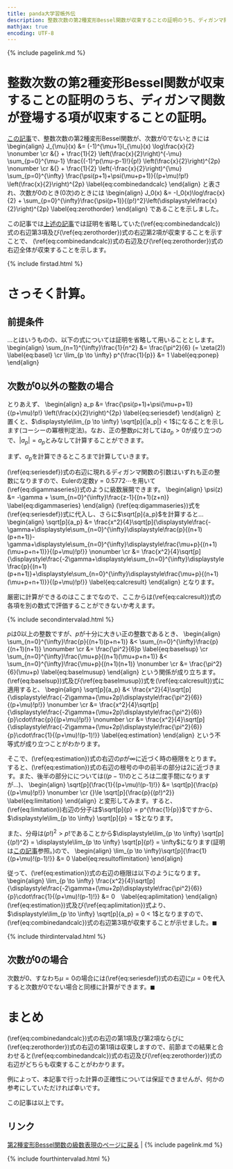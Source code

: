 ```yaml
---
title: panda大学習帳外伝
description: 整数次数の第2種変形Bessel関数が収束することの証明のうち、ディガンマ関数が登場する項が収束することの証明。
mathjax: true
encoding: UTF-8
---
```

{% include pagelink.md %}

# 整数次数の第2種変形Bessel関数が収束することの証明のうち、ディガンマ関数が登場する項が収束することの証明。
[この記事](https://pandanote.info/?p=4022)で、整数次数の第2種変形Bessel関数が、次数が0でないときには
\begin{align}
J_{\mu}(x) &= (-1)^{\mu+1}I_{\mu}(x) \log\frac{x}{2} \nonumber \cr
&{} + \frac{1}{2} \left(\frac{x}{2}\right)^{-\mu} \sum_{p=0}^{\mu-1} \frac{(-1)^p(\mu-p-1)!}{p!} \left(\frac{x}{2}\right)^{2p} \nonumber \cr
&{} + \frac{1}{2} \left(-\frac{x}{2}\right)^{\mu} \sum_{p=0}^{\infty} \frac{\psi(p+1)+\psi(\mu+p+1)}{(p+\mu)!p!} \left(\frac{x}{2}\right)^{2p} \label{eq:combinedandcalc} 
\end{align}
と表され、次数が0のとき(0次)のときには
\begin{align}
J_0(x) &= -I_0(x)\log\frac{x}{2} + \sum_{p=0}^{\infty}\frac{\psi(p+1)}{(p!)^2}\left(\displaystyle\frac{x}{2}\right)^{2p} \label{eq:zerothorder}
\end{align}
であることを示しました。

この記事では[上述の記事](https://pandanote.info/?p=4022)では証明を省略していた(\ref{eq:combinedandcalc})式の右辺第3項及び(\ref{eq:zerothorder})式の右辺第2項が収束することを示すことで、
(\ref{eq:combinedandcalc})式の右辺及び(\ref{eq:zerothorder})式の右辺全体が収束することを示します。

{% include firstad.html %}

# さっそく計算。
## 前提条件
…とはいうものの、以下の式については証明を省略して用いることとします。
\begin{align}
\sum_{n=1}^{\infty}\frac{1}{n^2} &= \frac{\pi^2}{6} (= \zeta(2)) \label{eq:basel} \cr
\lim_{p \to \infty} p^{\frac{1}{p}} &= 1 \label{eq:ponep}  
\end{align}
## 次数が0以外の整数の場合
とりあえず、
\begin{align}
a_p &= \frac{\psi(p+1)+\psi(\mu+p+1)}{(p+\mu)!p!} \left(\frac{x}{2}\right)^{2p} \label{eq:seriesdef}
\end{align}
と置くと、$\displaystyle\lim_{p \to \infty} \sqrt[p]{|a_p|} < 1$になることを示します(コーシーの冪根判定法)。なお、正の整数$p$に対しては$a_p > 0$が成り立つので、$|a_p| = a_p$とみなして計算することができます。

まず、$a_p$を計算できるところまで計算していきます。

(\ref{eq:seriesdef})式の右辺に現れるディガンマ関数の引数はいずれも正の整数になりますので、Eulerの定数$\gamma = 0.5772\cdots$を用いて(\ref{eq:digammaseries})式のように級数展開できます。
\begin{align}
\psi(z) &= -\gamma + \sum_{n=0}^{\infty}\frac{z-1}{(n+1)(z+n)} \label{eq:digammaseries}
\end{align}
(\ref{eq:digammaseries})式を(\ref{eq:seriesdef})式に代入し、さらに$\sqrt[p]{a_p}$を計算すると…
\begin{align}
  \sqrt[p]{a_p} &= \frac{x^2}{4}\sqrt[p]{\displaystyle\frac{-\gamma+\displaystyle\sum_{n=0}^{\infty}\displaystyle\frac{p}{(n+1)(p+n+1)}-\gamma+\displaystyle\sum_{n=0}^{\infty}\displaystyle\frac{\mu+p}{(n+1)(\mu+p+n+1)}}{(p+\mu)!p!}} \nonumber \cr
  &= \frac{x^2}{4}\sqrt[p]{\displaystyle\frac{-2\gamma+\displaystyle\sum_{n=0}^{\infty}\displaystyle\frac{p}{(n+1)(p+n+1)}+\displaystyle\sum_{n=0}^{\infty}\displaystyle\frac{\mu+p}{(n+1)(\mu+p+n+1)}}{(p+\mu)!p!}} \label{eq:calcresult}
\end{align}
となります。

厳密に計算ができるのはここまでなので、ここからは(\ref{eq:calcresult})式の各項を別の数式で評価することができないか考えます。

{% include secondintervalad.html %}

$p$は0以上の整数ですが、$p$が十分に大きい正の整数であるとき、
\begin{align}
  \sum_{n=0}^{\infty}\frac{p}{(n+1)(p+n+1)} &< \sum_{n=0}^{\infty}\frac{p}{(n+1)(n+1)} \nonumber \cr
  &= \frac{\pi^2}{6}p \label{eq:baselsup} \cr
  \sum_{n=0}^{\infty}\frac{\mu+p}{(n+1)(\mu+p+n+1)} &< \sum_{n=0}^{\infty}\frac{\mu+p}{(n+1)(n+1)} \nonumber \cr
  &= \frac{\pi^2}{6}(\mu+p) \label{eq:baselmusup}
\end{align}
という関係が成り立ちます。(\ref{eq:baselsup})式及び(\ref{eq:baselmusup})式を(\ref{eq:calcresult})式に適用すると、
\begin{align}
  \sqrt[p]{a_p} &< \frac{x^2}{4}\sqrt[p]{\displaystyle\frac{-2\gamma+(\mu+2p)\displaystyle\frac{\pi^2}{6}}{(p+\mu)!p!}} \nonumber \cr
  &= \frac{x^2}{4}\sqrt[p]{\displaystyle\frac{-2\gamma+(\mu+2p)\displaystyle\frac{\pi^2}{6}}{p}\cdot\frac{p}{(p+\mu)!p!}} \nonumber \cr
  &= \frac{x^2}{4}\sqrt[p]{\displaystyle\frac{-2\gamma+(\mu+2p)\displaystyle\frac{\pi^2}{6}}{p}\cdot\frac{1}{(p+\mu)!(p-1)!}} \label{eq:estimation}
\end{align}
という不等式が成り立つことがわかります。

そこで、(\ref{eq:estimation})式の右辺の$p$が$\infty$に近づく時の極限をとります。すると、(\ref{eq:estimation})式の右辺の根号の中の前半の部分は2に近づきます。また、後半の部分にについては($(p-1)!$のところは二度手間になりますが…)、
\begin{align}
  \sqrt[p]{\frac{1}{(p+\mu)!(p-1)!}} &= \sqrt[p]{\frac{p}{(p+\mu)!p!}} \nonumber \cr
  {}\le \sqrt[p]{\frac{p}{(p!)^2}} \label{eq:limitation}
\end{align}
と変形してみます。すると、(\ref{eq:limitation})右辺の分子は$\sqrt[p]{p} = p^{\frac{1}{p}}$ですから、$\displaystyle\lim_{p \to \infty} \sqrt[p]{p} = 1$となります。

また、分母は$(p!)^2 \gt p!$であることから$\displaystyle\lim_{p \to \infty} \sqrt[p]{(p!)^2} = \displaystyle\lim_{p \to \infty} \sqrt[p]{p!} = \infty$になります(証明は[この記事](https://pandanote.info/?p=2910)参照。)ので、
\begin{align}
  \lim_{p \to \infty}\sqrt[p]{\frac{1}{(p+\mu)!(p-1)!}} &= 0  \label{eq:resultoflimitation}
\end{align}

従って、(\ref{eq:estimation})式の右辺の極限は以下のようになります。
\begin{align}
  \lim_{p \to \infty} \frac{x^2}{4}\sqrt[p]{\displaystyle\frac{-2\gamma+(\mu+2p)\displaystyle\frac{\pi^2}{6}}{p}\cdot\frac{1}{(p+\mu)!(p-1)!}} &= 0　\label{eq:aplimitation}
\end{align}
(\ref{eq:estimation})式及び(\ref{eq:aplimitation})式より、$\displaystyle\lim_{p \to \infty} \sqrt[p]{a_p} = 0 < 1$となりますので、(\ref{eq:combinedandcalc})式の右辺第3項が収束することが示せました。$\blacksquare$

{% include thirdintervalad.html %}

## 次数が0の場合
次数が0、すなわち$\mu = 0$の場合には(\ref{eq:seriesdef})式の右辺に$\mu = 0$を代入すると次数が0でない場合と同様に計算ができます。$\blacksquare$
# まとめ
(\ref{eq:combinedandcalc})式の右辺の第1項及び第2項ならびに(\ref{eq:zerothorder})式の右辺の第1項は収束しますので、前節までの結果と合わせると(\ref{eq:combinedandcalc})式の右辺及び(\ref{eq:zerothorder})式の右辺がどちらも収束することがわかります。

例によって、本記事で行った計算の正確性については保証できませんが、何かの参考にしていただければ幸いです。

この記事は以上です。

## リンク
[第2種変形Bessel関数の級数表現のページに戻る](https://pandanote.info/?p=4022) \| {% include pagelink.md %}

{% include fourthintervalad.html %}
